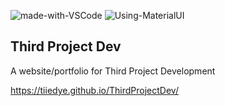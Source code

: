 ![made-with-VSCode](https://img.shields.io/badge/Made%20With-VS%20Code-blue)  ![Using-MaterialUI](https://img.shields.io/badge/Using-MaterialUI-ff69b4)

## Third Project Dev

A website/portfolio for Third Project Development

https://tiiedye.github.io/ThirdProjectDev/

